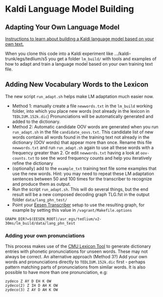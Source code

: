 # Kaldi Language Model Building #
## Adapting Your Own Language Model ##

[Instructions to learn about building a Kaldi language model based on your own text.](http://speechkitchen.org/kaldi-language-model-building/)

When you clone this code into a Kaldi experiment like …/kaldi-trunk/egs/tedlium/s5 you get a folder `lm_build/` with tools and examples of how to adapt and train a language model based on your own training text file.

## Adding New Vocabulary Words to the Lexicon

The new script `run_adapt.sh` helps make LM adaptation much easier now.

 *    Method 1: manually create a file `newwords.txt` in the `lm_build` working folder, into which you place new words (not already in the lexicon in `TEDLIUM.152k.dic`) Pronunciations will be automatically generated and added to the dictionary.
 *   Method 2: Automatic candidate OOV words are generated when you run `run_adapt.sh` in the file `candidate_oovs.txt`. This candidate list of new words contains all words found in the training text not already in the dictionary (OOV words)  that appear more than once. Rename this file `newwords.txt` and run `run_adapt.sh` again to use all these words with a frequency greater than 2. Or edit `newwords.txt` having a look at `oov-counts.txt` to see the word frequency counts and help you iteratively refine the dictionary
 *   (optionally) add to the `example_txt` training text file some examples that use the new words. Hint: you may need to repeat these LM adaptation sentences between 50 and 100 times for the transcriber to recognize and produce them as output.
 *   Run the script `run_adapt.sh`. This will do several things, but the end result will be a new composed decoding graph TLG.fst in the output folder `data/lang_phn_test/`
 *   Point your [Eesen Transcriber](http://www.github.com/srvk/eesen-transcriber) setup to use the resulting graph, for example by setting this value in `/vagrant/Makefile.options`

  `GRAPH_DIR?=$(EESEN_ROOT)/asr_egs/tedlium/v2-30ms/lm_build/data/lang_phn_test`

### Adding your own pronunciations
This process makes use of the [CMU Lexicon Tool](http://www.speech.cs.cmu.edu/tools/lextool.html) to generate dictionary entries with phonetic pronunciations for unseen words. These may not always be correct. An alternative approach (Method 3?) Add your own words and pronunciations directly to `TEDLIUM.152k.dic` first - perhaps pattern matching parts of pronunciations from similar words. It is also possible to have more than one pronunciation, e.g:
```
zydeco Z AY D EH K OW
zydeco(2) Z IH D AH K OW
zydeco(3) Z AY D AH K OW
```
